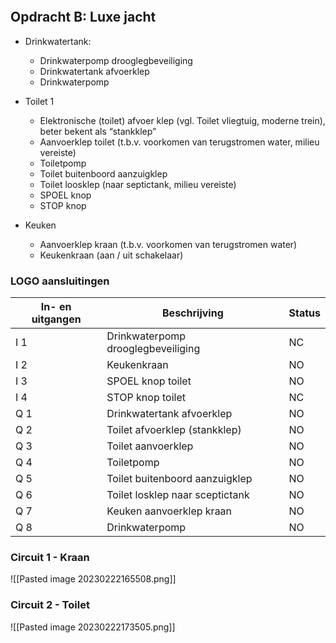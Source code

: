 ```toc
```
## Opdracht B: Luxe jacht
-  Drinkwatertank:
	-  Drinkwaterpomp drooglegbeveiliging
	- Drinkwatertank afvoerklep
	- Drinkwaterpomp 

- Toilet 1
	-  Elektronische (toilet) afvoer klep (vgl. Toilet vliegtuig, moderne trein), beter bekent als “stankklep”
	- Aanvoerklep toilet (t.b.v. voorkomen van terugstromen water, milieu vereiste)
	- Toiletpomp
	- Toilet buitenboord aanzuigklep
	- Toilet loosklep (naar septictank, milieu vereiste)
	- SPOEL knop
	- STOP knop

- Keuken 
	- Aanvoerklep kraan (t.b.v. voorkomen van terugstromen water)
	- Keukenkraan (aan / uit schakelaar)


### LOGO aansluitingen
| In- en uitgangen | Beschrijving                       | Status |
| ---------------- | ---------------------------------- | ------ |
| I 1               | Drinkwaterpomp drooglegbeveiliging | NC     |
| I 2               | Keukenkraan                        | NO     |
| I 3               | SPOEL knop toilet                  | NO     |
| I 4               | STOP knop toilet                   | NC     |
| Q 1               | Drinkwatertank afvoerklep          | NO     |
| Q 2               | Toilet afvoerklep (stankklep)      | NO     |
| Q 3               | Toilet aanvoerklep                 | NO     |
| Q 4               | Toiletpomp                         | NO     |
| Q 5               | Toilet buitenboord aanzuigklep     | NO     |
| Q 6               | Toilet losklep naar sceptictank    | NO     |
| Q 7               | Keuken aanvoerklep kraan           | NO     |
| Q 8               | Drinkwaterpomp                     | NO       |

### Circuit 1 - Kraan
![[Pasted image 20230222165508.png]]

### Circuit  2 - Toilet
![[Pasted image 20230222173505.png]]

